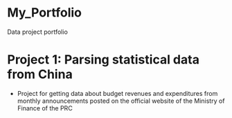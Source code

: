 # My_Portfolio
Data project portfolio

# Project 1: Parsing statistical data from China
* Project for getting data about budget revenues and expenditures from monthly announcements posted on the official website of the Ministry of Finance of the PRC 
